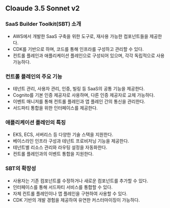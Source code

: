 
## Cloaude 3.5 Sonnet v2
### SaaS Builder Toolkit(SBT) 소개
* AWS에서 개발한 SaaS 구축을 위한 도구로, 재사용 가능한 컴포넌트들을 제공한다.
* CDK를 기반으로 하며, 코드를 통해 인프라를 구성하고 관리할 수 있다.
* 컨트롤 플레인과 애플리케이션 플레인으로 구성되어 있으며, 각각 독립적으로 사용 가능하다.

### 컨트롤 플레인의 주요 기능
* 테넌트 관리, 사용자 관리, 인증, 빌링 등 SaaS의 공통 기능을 제공한다.
* Cognito를 기본 인증 제공자로 사용하며, 다른 인증 제공자로 교체 가능하다.
* 이벤트 매니저를 통해 컨트롤 플레인과 앱 플레인 간의 통신을 관리한다.
* 서드파티 통합을 위한 인터페이스를 제공한다.

### 애플리케이션 플레인의 특징
* EKS, ECS, 서버리스 등 다양한 기술 스택을 지원한다.
* 베이스라인 인프라 구성과 테넌트 프로비저닝 기능을 제공한다.
* 테넌트별 리소스 관리와 라우팅 설정을 자동화한다.
* 컨트롤 플레인과의 이벤트 통합을 지원한다.

### SBT의 확장성
* 사용자는 기존 컴포넌트를 수정하거나 새로운 컴포넌트를 추가할 수 있다.
* 인터페이스를 통해 서드파티 서비스를 통합할 수 있다.
* 자체 컨트롤 플레인이나 앱 플레인을 구현하여 사용할 수 있다.
* CDK 기반의 개발 경험을 제공하여 유연한 커스터마이징이 가능하다.

